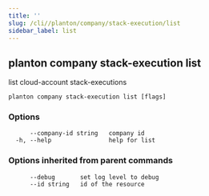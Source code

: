 ```yaml
---
title: ''
slug: /cli//planton/company/stack-execution/list
sidebar_label: list
---
```

## planton company stack-execution list

list cloud-account stack-executions

```
planton company stack-execution list [flags]
```

### Options

```
      --company-id string   company id
  -h, --help                help for list
```

### Options inherited from parent commands

```
      --debug       set log level to debug
      --id string   id of the resource
```

